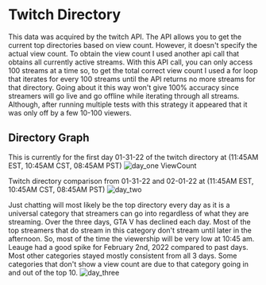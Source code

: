 # Twitch Directory
This data was acquired by the twitch API. The API allows you to get the current top directories based on view count. However, it doesn't specify the actual view count. To obtain the view count I used another api call that obtains all currently active streams. With this API call, you can only access 100 streams at a time so, to get the total correct view count I used a for loop that iterates for every 100 streams until the API returns no more streams for that directory. Going about it this way won't give 100% accuracy since streamers will go live and go offline while iterating through all streams. Although, after running multiple tests with this strategy it appeared that it was only off by a few 10-100 viewers.   

## Directory Graph 
This is currently for the first day 01-31-22 of the twitch directory at (11:45AM EST, 10:45AM CST, 08:45AM PST)
![day_one ViewCount](https://user-images.githubusercontent.com/88803320/151845360-33f9e870-cccf-436d-b743-75467aeb831a.png)


Twitch directory comparison from 01-31-22 and 02-01-22 at (11:45AM EST, 10:45AM CST, 08:45AM PST)
![day_two](https://user-images.githubusercontent.com/88803320/152016936-afa46a0d-ceb4-4c31-acc7-81ef7ac1c3f7.png)

Just chatting will most likely be the top directory every day as it is a universal category that streamers can go into regardless of what they are streaming. Over the three days, GTA V has declined each day. Most of the top streamers that do stream in this category don't stream until later in the afternoon. So, most of the time the viewership will be very low at 10:45 am. Leauge had a good spike for February 2nd, 2022 compared to past days. Most other categories stayed mostly consistent from all 3 days. Some categories that don't show a view count are due to that category going in and out of the top 10.
![day_three](https://user-images.githubusercontent.com/88803320/152199209-46831579-c057-4671-b250-17710af0dbbb.png)
